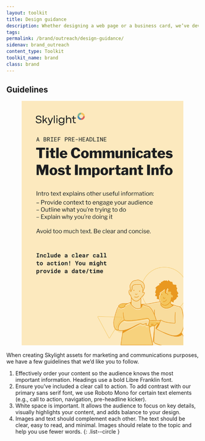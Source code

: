 ```yaml
---
layout: toolkit
title: Design guidance
description: Whether designing a web page or a business card, we’ve developed some essential guidance that can be applied across Skylight’s marketing and communications materials.
tags:
permalink: /brand/outreach/design-guidance/
sidenav: brand_outreach
content_type: Toolkit
toolkit_name: brand
class: brand
---
```


<div class="brand__content-section grid">
  <h2 class="grid__heading">Guidelines</h2>
  <div class="grid__image section__container p-5">
    <figure class="mb-0">
      <img class="" src="/img/brand/outreach/guidelines.svg" alt="Example outreach material">
    </figure>
  </div>
  <div class="grid__content" markdown="1">
When creating Skylight assets for marketing and communications purposes, we have a few guidelines that we’d like you to follow.

1. Effectively order your content so the audience knows the most important information. Headings use a bold Libre Franklin font.
2. Ensure you’ve included a clear call to action. To add contrast with our primary sans serif font, we use Roboto Mono for certain text elements (e.g., call to action, navigation, pre-headline kicker).
3. White space is important. It allows the audience to focus on key details, visually highlights your content, and adds balance to your design.
4. Images and text should complement each other. The text should be clear, easy to read, and minimal. Images should relate to the topic and help you use fewer words.
{: .list--circle }
</div>
</div>
